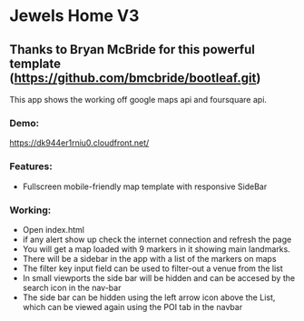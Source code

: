 Jewels Home V3
==============

## Thanks to Bryan McBride for this powerful template (https://github.com/bmcbride/bootleaf.git)

This app shows the working off google maps api and foursquare api.
### Demo:
https://dk944er1rniu0.cloudfront.net/

### Features:
* Fullscreen mobile-friendly map template with responsive SideBar

### Working:
* Open index.html
* if any alert show up check the internet connection and refresh the page
* You will get a map loaded with 9 markers in it showing main landmarks.
* There will be a sidebar in the app with a list of the markers on maps
* The filter key input field can be used to filter-out a venue from the list
* In small viewports the side bar will be hidden and can be accesed by the search icon in the nav-bar
* The side bar can be hidden using the left arrow icon above the List, which can be viewed again using the POI tab in the navbar
